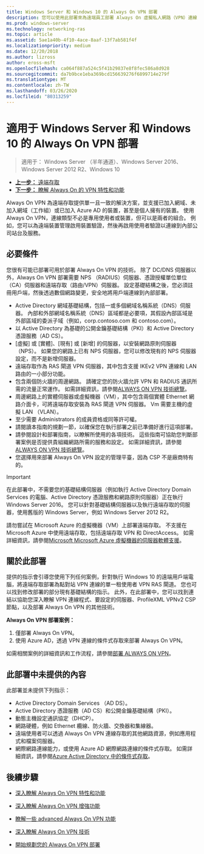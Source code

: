 ```yaml
---
title: Windows Server 和 Windows 10 的 Always On VPN 部署
description: 您可以使用此部署來為遠端員工部署 Always On 虛擬私人網路（VPN）連線，方法是使用 Windows Server 2016 或更新版本中的遠端存取，以及 Always On 適用于 Windows 10 用戶端電腦的 VPN 設定檔。
ms.prod: windows-server
ms.technology: networking-ras
ms.topic: article
ms.assetid: 5ae1a40b-4f10-4ace-8aaf-13f7ab581f4f
ms.localizationpriority: medium
ms.date: 12/20/2018
ms.author: lizross
author: eross-msft
ms.openlocfilehash: ca064f887a524c5f41b29837e8f8fec586a8d928
ms.sourcegitcommit: da7b9bce1eba369bcd156639276f6899714e279f
ms.translationtype: MT
ms.contentlocale: zh-TW
ms.lasthandoff: 03/26/2020
ms.locfileid: "80313259"
---
```

# <a name="always-on-vpn-deployment-for-windows-server-and-windows-10"></a>適用于 Windows Server 和 Windows 10 的 Always On VPN 部署

>適用于： Windows Server （半年通道）、Windows Server 2016、Windows Server 2012 R2、Windows 10

- [**上一步：** 遠端存取](../../../Remote-Access.md)<br>
- [**下一步：** 瞭解 Always On 的 VPN 特性和功能](../../vpn-map-da.md)

Always On VPN 為遠端存取提供單一且一致的解決方案，並支援已加入網域、未加入網域（工作組）或已加入 Azure AD 的裝置，甚至是個人擁有的裝置。 使用 Always On VPN，連線類型不必是專用使用者或裝置，但可以是兩者的組合。 例如，您可以為遠端裝置管理啟用裝置驗證，然後再啟用使用者驗證以連線到內部公司站台及服務。

## <a name="prerequisites"></a>必要條件

您很有可能已部署可用於部署 Always On VPN 的技術。 除了 DC/DNS 伺服器以外，Always On VPN 部署需要 NPS （RADIUS）伺服器、憑證授權單位單位（CA）伺服器和遠端存取（路由/VPN）伺服器。 設定基礎結構之後，您必須註冊用戶端，然後透過數個網路變更，安全地將用戶端連線到內部部署。

- Active Directory 網域基礎結構，包括一或多個網域名稱系統（DNS）伺服器。 內部和外部網域名稱系統（DNS）區域都是必要項，其假設內部區域是外部區域的委派子域（例如，corp.contoso.com 和 contoso.com）。
- 以 Active Directory 為基礎的公開金鑰基礎結構（PKI）和 Active Directory 憑證服務（AD CS）。
- [虛擬] 或 [實體]、[現有] 或 [新增] 的伺服器，以安裝網路原則伺服器（NPS）。 如果您的網路上已有 NPS 伺服器，您可以修改現有的 NPS 伺服器設定，而不是新增伺服器。
- 遠端存取作為 RAS 閘道 VPN 伺服器，其中包含支援 IKEv2 VPN 連線和 LAN 路由的一小部分功能。
- 包含兩個防火牆的周邊網路。  請確定您的防火牆允許 VPN 和 RADIUS 通訊所需的流量正常運作。 如需詳細資訊，請參閱[ALWAYS ON VPN 技術總覽](../always-on-vpn-technology-overview.md)。
- 周邊網路上的實體伺服器或虛擬機器（VM），其中包含兩個實體 Ethernet 網路介面卡，可將遠端存取安裝為 RAS 閘道 VPN 伺服器。 Vm 需要主機的虛擬 LAN （VLAN）。 
- 至少需要 Administrators 的成員資格或同等許可權。
- 請閱讀本指南的規劃一節，以確保您在執行部署之前已準備好進行這項部署。
- 請參閱設計和部署指南，以瞭解所使用的各項技術。 這些指南可協助您判斷部署案例是否提供貴組織網路所需的服務和設定。 如需詳細資訊，請參閱[ALWAYS ON VPN 技術總覽](../always-on-vpn-technology-overview.md)。
- 您選擇用來部署 Always On VPN 設定的管理平臺，因為 CSP 不是廠商特有的。

>[!IMPORTANT]
>在此部署中，不需要您的基礎結構伺服器（例如執行 Active Directory Domain Services 的電腦、Active Directory 憑證服務和網路原則伺服器）正在執行 Windows Server 2016。 您可以針對基礎結構伺服器以及執行遠端存取的伺服器，使用舊版的 Windows Server，例如 Windows Server 2012 R2。
>
>請勿嘗試在 Microsoft Azure 的虛擬機器（VM）上部署遠端存取。 不支援在 Microsoft Azure 中使用遠端存取，包括遠端存取 VPN 和 DirectAccess。 如需詳細資訊，請參閱[Microsoft Microsoft Azure 虛擬機器的伺服器軟體支援](https://support.microsoft.com/help/2721672/microsoft-server-software-support-for-microsoft-azure-virtual-machines)。

## <a name="about-this-deployment"></a>關於此部署

提供的指示會引導您使用下列任何案例，針對執行 Windows 10 的遠端用戶端電腦，將遠端存取部署為點對站 VPN 連線的單一租使用者 VPN RAS 閘道。 您也可以找到修改部署的部分現有基礎結構的指示。 此外，在此部署中，您可以找到連結以協助您深入瞭解 VPN 連線程式、要設定的伺服器、ProfileXML VPNv2 CSP 節點，以及部署 Always On VPN 的其他技術。

**Always On VPN 部署案例：**

1. 僅部署 Always On VPN。
2. 使用 Azure AD，透過 VPN 連線的條件式存取來部署 Always On VPN。

如需相關案例的詳細資訊和工作流程，請參閱[部署 ALWAYS ON VPN](always-on-vpn-deploy-deployment.md)。

## <a name="what-isnt-provided-in-this-deployment"></a>此部署中未提供的內容

此部署並未提供下列指示：

- Active Directory Domain Services （AD DS）。
- Active Directory 憑證服務（AD CS）和公開金鑰基礎結構（PKI）。
- 動態主機設定通訊協定（DHCP）。
- 網路硬體，例如 Ethernet 纜線、防火牆、交換器和集線器。
- 遠端使用者可以透過 Always On VPN 連線存取的其他網路資源，例如應用程式和檔案伺服器。
- 網際網路連線能力，或使用 Azure AD 網際網路連線的條件式存取。 如需詳細資訊，請參閱[Azure Active Directory 中的條件式存取](https://docs.microsoft.com/azure/active-directory/active-directory-conditional-access-azure-portal)。

## <a name="next-steps"></a>後續步驟

- [深入瞭解 Always On VPN 特性和功能](../../vpn-map-da.md)

- [深入瞭解 Always On VPN 增強功能](../always-on-vpn-enhancements.md)

- [瞭解一些 advanced Always On VPN 功能](always-on-vpn-adv-options.md)

- [深入瞭解 Always On VPN 技術](../always-on-vpn-technology-overview.md)

- [開始規劃您的 Always On VPN 部署](always-on-vpn-deploy-deployment.md)
